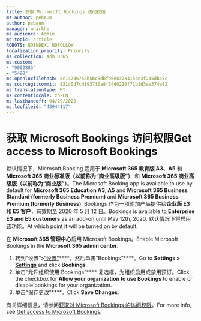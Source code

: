 ```yaml
---
title: 获取 Microsoft Bookings 访问权限
ms.author: pebaum
author: pebaum
manager: mnirkhe
ms.audience: Admin
ms.topic: article
ROBOTS: NOINDEX, NOFOLLOW
localization_priority: Priority
ms.collection: Adm_O365
ms.custom:
- "9002883"
- "5498"
ms.openlocfilehash: 8c14736758b5bc5dbfd6e8378415be3f215db45c
ms.sourcegitcommit: 821c0d7cd1937f0a8f54d0210f71b1d3ea374e82
ms.translationtype: HT
ms.contentlocale: zh-CN
ms.lasthandoff: 04/29/2020
ms.locfileid: "43944117"
---
```

# <a name="get-access-to-microsoft-bookings"></a><span data-ttu-id="3ff85-102">获取 Microsoft Bookings 访问权限</span><span class="sxs-lookup"><span data-stu-id="3ff85-102">Get access to Microsoft Bookings</span></span>

<span data-ttu-id="3ff85-103">默认情况下，Microsoft Booking 适用于 **Microsoft 365 教育版 A3、A5** 和 **Microsoft 365 商业标准版（以前称为“商业高级版”）** 和 **Microsoft 365 商业高级版（以前称为“商业版”）**。</span><span class="sxs-lookup"><span data-stu-id="3ff85-103">The Microsoft Booking app is available to use by default for **Microsoft 365 Education A3, A5** and **Microsoft 365 Business Standard (formerly Business Premium)** and **Microsoft 365 Business Premium (formerly Business)**.</span></span> <span data-ttu-id="3ff85-104">Bookings 作为一项附加产品提供给**企业版 E3 和 E5 客户**，有效期至 2020 年 5 月 12 日。</span><span class="sxs-lookup"><span data-stu-id="3ff85-104">Bookings is available to **Enterprise E3 and E5 customers** as an add-on until May 12th, 2020.</span></span> <span data-ttu-id="3ff85-105">默认情况下将启用该功能。</span><span class="sxs-lookup"><span data-stu-id="3ff85-105">At which point it will be turned on by default.</span></span>

<span data-ttu-id="3ff85-106">在 **Microsoft 365 管理中心**启用 Microsoft Bookings。</span><span class="sxs-lookup"><span data-stu-id="3ff85-106">Enable Microsoft Bookings in the **Microsoft 365 admin center**.</span></span>

1. <span data-ttu-id="3ff85-107">转到“设置”>[“设置”](https://admin.microsoft.com/Adminportal/Home?source=applauncher#/Settings/Services)\*\*\*\*，然后单击“Bookings”\*\*\*\*。</span><span class="sxs-lookup"><span data-stu-id="3ff85-107">Go to **Settings > [Settings](https://admin.microsoft.com/Adminportal/Home?source=applauncher#/Settings/Services)** and click **Bookings**.</span></span>
2. <span data-ttu-id="3ff85-108">单击“允许组织使用 Bookings”\*\*\*\* 复选框，为组织启用或禁用预订。</span><span class="sxs-lookup"><span data-stu-id="3ff85-108">Click the checkbox for **Allow your organization to use Bookings** to enable or disable bookings for your organization.</span></span>
3. <span data-ttu-id="3ff85-109">单击“保存更改”\*\*\*\*。</span><span class="sxs-lookup"><span data-stu-id="3ff85-109">Click **Save Changes**.</span></span>

<span data-ttu-id="3ff85-110">有关详细信息，请参阅[获取对 Microsoft Bookings 的访问权限](https://support.microsoft.com/zh-CN/office/get-access-to-microsoft-bookings-5382dc07-aaa5-45c9-8767-502333b214ce)。</span><span class="sxs-lookup"><span data-stu-id="3ff85-110">For more info, see [Get access to Microsoft Bookings](https://support.microsoft.com/zh-CN/office/get-access-to-microsoft-bookings-5382dc07-aaa5-45c9-8767-502333b214ce).</span></span>
